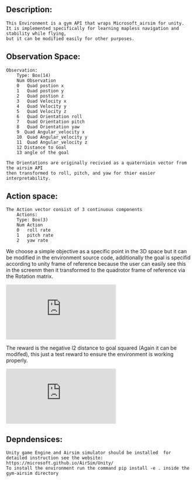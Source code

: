 ## Description:
    This Environment is a gym API that wraps Microsoft_airsim for unity.
    It is implemented specifically for learning mapless navigation and stability while flying,
    but it can be modified easily for other purposes.

## Observation Space:
    Observation: 
        Type: Box(14)
        Num Observation                
        0   Quad postion x            
        1   Quad postion y            
        2   Quad postion z            
        3   Quad Velocity x           
        4   Quad Velocity y           
        5   Quad Velocity z           
        6   Quad Orientation roll     
        7   Quad Orientation pitch    
        8   Quad Orientation yaw      
        9  Quad Angular_velocity x    
        10  Quad Angular_velocity y   
        11  Quad Angular_velocity z   
        12 Distance to Goal           
        13 angle of the goal          
               
    The Orientations are originally recivied as a quaternioin vector from the airsim API 
    then transformed to roll, pitch, and yaw for thier easier interpretability.

## Action space:
    The Action vector consist of 3 continuous components
        Actions:
        Type: Box(3)                   
        Num Action                     
        0   roll rate                  
        1   pitch rate                 
        2   yaw rate


We choose a simple objective as a specific point in the 3D space but it can be modified in the environment source code, additionally the goal is specifid according to unity frame of reference because the user can easily see this in the screenm then it transformed to the quadrotor frame of reference via the Rotation matrix.
    
![equation](https://latex.codecogs.com/gif.latex?R%20%3D%20%5Cbegin%7Bpmatrix%7D%200%20%26%200%20%26%201%5C%5C%201%20%26%200%20%26%200%5C%5C%200%20%26-1%20%26%200%20%5Cend%7Bpmatrix%7D)
 
The reward is the negative l2 distance to goal squared (Again it can be modifed), this just a test reward to ensure the environment is working properly.

![equation](https://latex.codecogs.com/gif.latex?r%20%3D%20-%20%7C%7CQuad.Position%20-%20goal%7C%7C_%7Bl2%7D%5E2)

## Depndensices:
    Unity game Engine and Airsim simulator should be installed  for detailed instruction see the website:
    https://microsoft.github.io/AirSim/Unity/
    To install the environment run the command pip install -e . inside the gym-airsim directory 


    

